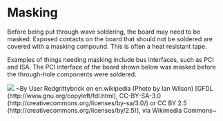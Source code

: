 # Masking

Before being put through wave soldering, the board may need to be masked. Exposed contacts on the board that should not be soldered are covered with a masking compound. This is often a heat resistant tape.

Examples of things needing masking include bus interfaces, such as PCI and ISA. The PCI interface of the board shown below was masked before the through-hole components were soldered.

<img src="https://upload.wikimedia.org/wikipedia/commons/6/62/32-bit_PCI_card.JPG" class="640w">
~By User Redgrittybrick on en.wikipedia (Photo by Ian Wilson) [GFDL (http://www.gnu.org/copyleft/fdl.html), CC-BY-SA-3.0 (http://creativecommons.org/licenses/by-sa/3.0/) or CC BY 2.5 (http://creativecommons.org/licenses/by/2.5)], via Wikimedia Commons~
